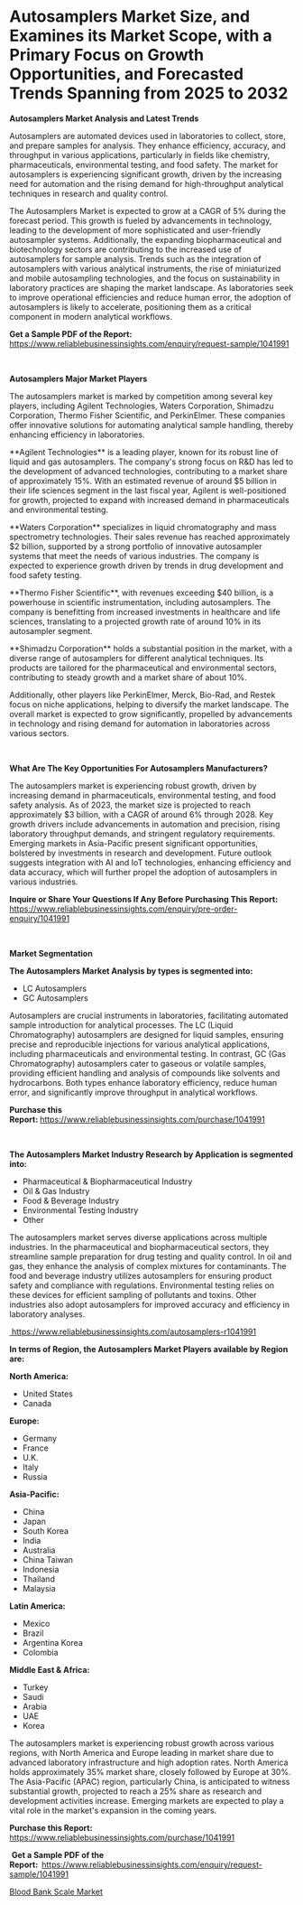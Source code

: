 <p><h1>Autosamplers Market Size, and Examines its Market Scope, with a Primary Focus on Growth Opportunities, and Forecasted Trends Spanning from 2025 to 2032</h1></p><p><strong>Autosamplers Market Analysis and Latest Trends</strong></p>
<p><p>Autosamplers are automated devices used in laboratories to collect, store, and prepare samples for analysis. They enhance efficiency, accuracy, and throughput in various applications, particularly in fields like chemistry, pharmaceuticals, environmental testing, and food safety. The market for autosamplers is experiencing significant growth, driven by the increasing need for automation and the rising demand for high-throughput analytical techniques in research and quality control.</p><p>The Autosamplers Market is expected to grow at a CAGR of 5% during the forecast period. This growth is fueled by advancements in technology, leading to the development of more sophisticated and user-friendly autosampler systems. Additionally, the expanding biopharmaceutical and biotechnology sectors are contributing to the increased use of autosamplers for sample analysis. Trends such as the integration of autosamplers with various analytical instruments, the rise of miniaturized and mobile autosampling technologies, and the focus on sustainability in laboratory practices are shaping the market landscape. As laboratories seek to improve operational efficiencies and reduce human error, the adoption of autosamplers is likely to accelerate, positioning them as a critical component in modern analytical workflows.</p></p>
<p><strong>Get a Sample PDF of the Report:&nbsp;</strong> <a href="https://www.reliablebusinessinsights.com/enquiry/request-sample/1041991?utm_campaign=3031&utm_medium=2&utm_source=Github&utm_content=ia&utm_term=03032025&utm_id=autosamplers">https://www.reliablebusinessinsights.com/enquiry/request-sample/1041991</a></p>
<p>&nbsp;</p>
<p><strong>Autosamplers Major Market Players</strong></p>
<p><p>The autosamplers market is marked by competition among several key players, including Agilent Technologies, Waters Corporation, Shimadzu Corporation, Thermo Fisher Scientific, and PerkinElmer. These companies offer innovative solutions for automating analytical sample handling, thereby enhancing efficiency in laboratories.</p><p>**Agilent Technologies** is a leading player, known for its robust line of liquid and gas autosamplers. The company's strong focus on R&D has led to the development of advanced technologies, contributing to a market share of approximately 15%. With an estimated revenue of around $5 billion in their life sciences segment in the last fiscal year, Agilent is well-positioned for growth, projected to expand with increased demand in pharmaceuticals and environmental testing.</p><p>**Waters Corporation** specializes in liquid chromatography and mass spectrometry technologies. Their sales revenue has reached approximately $2 billion, supported by a strong portfolio of innovative autosampler systems that meet the needs of various industries. The company is expected to experience growth driven by trends in drug development and food safety testing.</p><p>**Thermo Fisher Scientific**, with revenues exceeding $40 billion, is a powerhouse in scientific instrumentation, including autosamplers. The company is benefitting from increased investments in healthcare and life sciences, translating to a projected growth rate of around 10% in its autosampler segment.</p><p>**Shimadzu Corporation** holds a substantial position in the market, with a diverse range of autosamplers for different analytical techniques. Its products are tailored for the pharmaceutical and environmental sectors, contributing to steady growth and a market share of about 10%.</p><p>Additionally, other players like PerkinElmer, Merck, Bio-Rad, and Restek focus on niche applications, helping to diversify the market landscape. The overall market is expected to grow significantly, propelled by advancements in technology and rising demand for automation in laboratories across various sectors.</p></p>
<p>&nbsp;</p>
<p><strong>What Are The Key Opportunities For Autosamplers Manufacturers?</strong></p>
<p><p>The autosamplers market is experiencing robust growth, driven by increasing demand in pharmaceuticals, environmental testing, and food safety analysis. As of 2023, the market size is projected to reach approximately $3 billion, with a CAGR of around 6% through 2028. Key growth drivers include advancements in automation and precision, rising laboratory throughput demands, and stringent regulatory requirements. Emerging markets in Asia-Pacific present significant opportunities, bolstered by investments in research and development. Future outlook suggests integration with AI and IoT technologies, enhancing efficiency and data accuracy, which will further propel the adoption of autosamplers in various industries.</p></p>
<p><strong>Inquire or Share Your Questions If Any Before Purchasing This Report:</strong> <a href="https://www.reliablebusinessinsights.com/enquiry/pre-order-enquiry/1041991?utm_campaign=3031&utm_medium=2&utm_source=Github&utm_content=ia&utm_term=03032025&utm_id=autosamplers">https://www.reliablebusinessinsights.com/enquiry/pre-order-enquiry/1041991</a></p>
<p>&nbsp;</p>
<p><strong>Market Segmentation</strong></p>
<p><strong>The Autosamplers Market Analysis by types is segmented into:</strong></p>
<p><ul><li>LC Autosamplers</li><li>GC Autosamplers</li></ul></p>
<p><p>Autosamplers are crucial instruments in laboratories, facilitating automated sample introduction for analytical processes. The LC (Liquid Chromatography) autosamplers are designed for liquid samples, ensuring precise and reproducible injections for various analytical applications, including pharmaceuticals and environmental testing. In contrast, GC (Gas Chromatography) autosamplers cater to gaseous or volatile samples, providing efficient handling and analysis of compounds like solvents and hydrocarbons. Both types enhance laboratory efficiency, reduce human error, and significantly improve throughput in analytical workflows.</p></p>
<p><strong>Purchase this Report:&nbsp;</strong><a href="https://www.reliablebusinessinsights.com/purchase/1041991?utm_campaign=3031&utm_medium=2&utm_source=Github&utm_content=ia&utm_term=03032025&utm_id=autosamplers">https://www.reliablebusinessinsights.com/purchase/1041991</a></p>
<p>&nbsp;</p>
<p><strong>The Autosamplers Market Industry Research by Application is segmented into:</strong></p>
<p><ul><li>Pharmaceutical & Biopharmaceutical Industry</li><li>Oil & Gas Industry</li><li>Food & Beverage Industry</li><li>Environmental Testing Industry</li><li>Other</li></ul></p>
<p><p>The autosamplers market serves diverse applications across multiple industries. In the pharmaceutical and biopharmaceutical sectors, they streamline sample preparation for drug testing and quality control. In oil and gas, they enhance the analysis of complex mixtures for contaminants. The food and beverage industry utilizes autosamplers for ensuring product safety and compliance with regulations. Environmental testing relies on these devices for efficient sampling of pollutants and toxins. Other industries also adopt autosamplers for improved accuracy and efficiency in laboratory analyses.</p></p>
<p><a href="https://www.reliablebusinessinsights.com/autosamplers-r1041991?utm_campaign=3031&utm_medium=2&utm_source=Github&utm_content=ia&utm_term=03032025&utm_id=autosamplers">&nbsp;https://www.reliablebusinessinsights.com/autosamplers-r1041991</a></p>
<p><strong>In terms of Region, the Autosamplers Market Players available by Region are:</strong></p>
<p>
    <p> <strong> North America: </strong>
        <ul>
            <li>United States</li>
            <li>Canada</li>
        </ul>
        </p> 
    <p> <strong> Europe: </strong>
        <ul>
            <li>Germany</li>
            <li>France</li>
            <li>U.K.</li>
            <li>Italy</li>
            <li>Russia</li>
        </ul>
        </p> 
    <p> <strong> Asia-Pacific: </strong>
        <ul>
            <li>China</li>
            <li>Japan</li>
            <li>South Korea</li>
            <li>India</li>
            <li>Australia</li>
            <li>China Taiwan</li>
            <li>Indonesia</li>
            <li>Thailand</li>
            <li>Malaysia</li>
        </ul>
        </p> 
    <p> <strong> Latin America: </strong>
        <ul>
            <li>Mexico</li>
            <li>Brazil</li>
            <li>Argentina Korea</li>
            <li>Colombia</li>
        </ul>
        </p> 
    <p> <strong> Middle East & Africa: </strong>
        <ul>
            <li>Turkey</li>
            <li>Saudi</li>
            <li>Arabia</li>
            <li>UAE</li>
            <li>Korea</li>
        </ul>
    </p>
    </p>
<p><p>The autosamplers market is experiencing robust growth across various regions, with North America and Europe leading in market share due to advanced laboratory infrastructure and high adoption rates. North America holds approximately 35% market share, closely followed by Europe at 30%. The Asia-Pacific (APAC) region, particularly China, is anticipated to witness substantial growth, projected to reach a 25% share as research and development activities increase. Emerging markets are expected to play a vital role in the market's expansion in the coming years.</p></p>
<p><strong>Purchase this Report: </strong><a href="https://www.reliablebusinessinsights.com/purchase/1041991?utm_campaign=3031&utm_medium=2&utm_source=Github&utm_content=ia&utm_term=03032025&utm_id=autosamplers">https://www.reliablebusinessinsights.com/purchase/1041991</a></p>
<p>&nbsp;<strong>Get a Sample PDF of the Report:&nbsp;&nbsp;</strong><a href="https://www.reliablebusinessinsights.com/enquiry/request-sample/1041991?utm_campaign=3031&utm_medium=2&utm_source=Github&utm_content=ia&utm_term=03032025&utm_id=autosamplers">https://www.reliablebusinessinsights.com/enquiry/request-sample/1041991</a></p>
<p><strong></strong></p>
<p><p><a href="https://github.com/klindsey95/Market-Research-Report-List-1/blob/main/blood-bank-scale-market.md?utm_campaign=3031&utm_medium=2&utm_source=Github&utm_content=ia&utm_term=03032025&utm_id=autosamplers">Blood Bank Scale Market</a></p></p>
